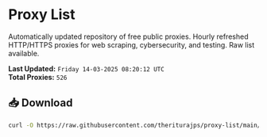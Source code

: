 # Proxy List

Automatically updated repository of free public proxies. Hourly refreshed HTTP/HTTPS proxies for web scraping, cybersecurity, and testing. Raw list available.

**Last Updated:** `Friday 14-03-2025 08:20:12 UTC`  
**Total Proxies:** `526`

## 📥 Download
```bash
curl -O https://raw.githubusercontent.com/theriturajps/proxy-list/main/proxies.txt
